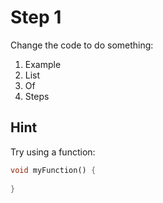 # Step 1

Change the code to do something:

1. Example
2. List
3. Of
4. Steps

## Hint
Try using a function:

```dart
void myFunction() {
  
}
```
